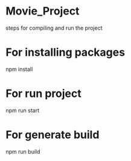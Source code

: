 # Movie_Project

steps for compiling and run the project 

# For installing packages 
npm install 

# For run project 
npm run start

# For generate build 
npm run build 
